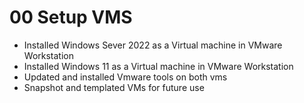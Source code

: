 # 00 Setup VMS

* Installed Windows Sever 2022 as a Virtual machine in VMware Workstation
* Installed Windows 11 as a Virtual machine in VMware Workstation
* Updated and installed Vmware tools on both vms
* Snapshot and templated VMs for future use